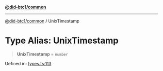 [**@did-btc1/common**](../README.md)

***

[@did-btc1/common](../globals.md) / UnixTimestamp

# Type Alias: UnixTimestamp

> **UnixTimestamp** = `number`

Defined in: [types.ts:113](https://github.com/dcdpr/did-btc1-js/blob/751aedd75738c26882a2149e644ae32b9e424707/packages/common/src/types.ts#L113)
